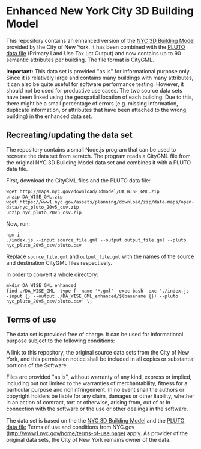 # Enhanced New York City 3D Building Model

This repository contains an enhanced version of the
[NYC 3D Building Model](https://www1.nyc.gov/site/doitt/initiatives/3d-building.page)
provided by the City of New York. It has been combined with the
[PLUTO data file](https://www1.nyc.gov/site/planning/data-maps/open-data/dwn-pluto-mappluto.page)
(Primary Land Use Tax Lot Output) and now contains up to 90 semantic
attributes per building. The file format is CityGML.

**Important:** This data set is provided "as is" for informational purpose only.
Since it is relatively large and contains many buildings with many attributes,
it can also be quite useful for software performance testing. However, it should
not be used for productive use cases. The two source data sets have been linked
using the geospatial location of each building. Due to this, there might be a
small percentage of errors (e.g. missing information, duplicate information, or
attributes that have been attached to the wrong building) in the enhanced data set.

## Recreating/updating the data set

The repository contains a small Node.js program that can be used to recreate
the data set from scratch. The program reads a CityGML file from the original
NYC 3D Building Model data set and combines it with a PLUTO data file.

First, download the CityGML files and the PLUTO data file:

    wget http://maps.nyc.gov/download/3dmodel/DA_WISE_GML.zip
    unzip DA_WISE_GML.zip
    wget https://www1.nyc.gov/assets/planning/download/zip/data-maps/open-data/nyc_pluto_20v5_csv.zip
    unzip nyc_pluto_20v5_csv.zip

Now, run:

    npm i
    ./index.js --input source_file.gml --output output_file.gml --pluto nyc_pluto_20v5_csv/pluto.csv

Replace `source_file.gml` and `output_file.gml` with the names of the source and
destination CityGML files respectively.

In order to convert a whole directory:

    mkdir DA_WISE_GML_enhanced
    find ./DA_WISE_GML -type f -name '*.gml' -exec bash -exc './index.js --input {} --output ./DA_WISE_GML_enhanced/$(basename {}) --pluto nyc_pluto_20v5_csv/pluto.csv' \;

## Terms of use

The data set is provided free of charge. It can be used for informational purpose subject to the following conditions:

A link to this repository, the original source data sets from the City of New York, and this permission notice shall be included in all copies or substantial portions of the Software.

Files are provided "as is", without warranty of any kind, express or implied, including but not limited to the warranties of merchantability, fitness for a particular purpose and noninfringement. In no event shall the authors or copyright holders be liable for any claim, damages or other liability, whether in an action of contract, tort or otherwise, arising from, out of or in connection with the software or the use or other dealings in the software.

The data set is based on the the
[NYC 3D Building Model](https://www1.nyc.gov/site/doitt/initiatives/3d-building.page)
and the
[PLUTO data file](https://www1.nyc.gov/site/planning/data-maps/open-data/dwn-pluto-mappluto.page)
Terms of use and conditions from NYC.gov (http://www1.nyc.gov/home/terms-of-use.page) apply.
As provider of the original data sets, the City of New York remains owner of the data.
